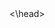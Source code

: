 <head><meta name="google-site-verification" content="L5_iv8J-b3qgZ88hkCi0SrjpYutiAYzjC0XJM1ZQjeE" /><\head>
